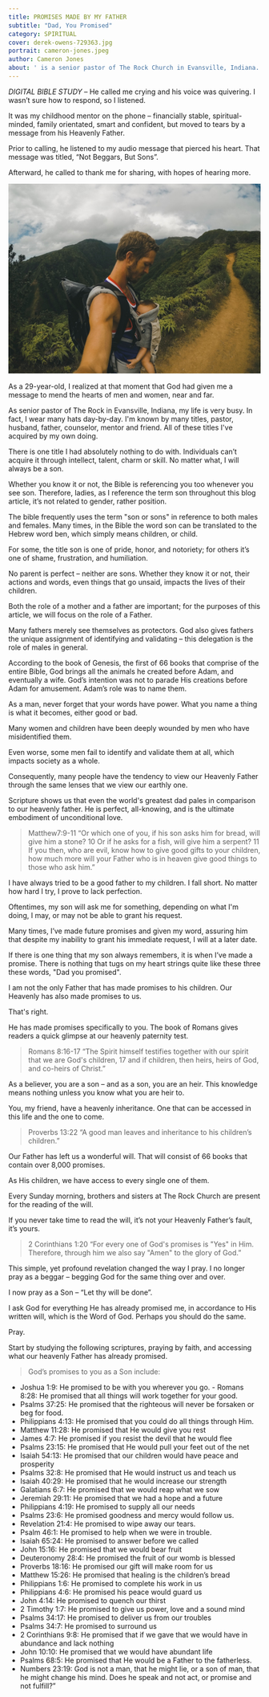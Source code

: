 ```yaml
---
title: PROMISES MADE BY MY FATHER
subtitle: "Dad, You Promised" 
category: SPIRITUAL
cover: derek-owens-729363.jpg
portrait: cameron-jones.jpeg
author: Cameron Jones
about: ' is a senior pastor of The Rock Church in Evansville, Indiana. Upon graduating from the University of Southern Indiana, he continues with his passion to teach others how to practically apply of God’s word in daily living.'
---
```


*DIGITAL BIBLE STUDY* – He called me crying and his voice was quivering. I wasn’t sure how to respond, so I listened. 

It was my childhood mentor on the phone – financially stable, spiritual-minded, family orientated, smart and confident, but moved to tears by a message from his Heavenly Father. 

Prior to calling, he listened to my audio message that pierced his heart. That message was titled, “Not Beggars, But Sons”.

Afterward, he called to thank me for sharing, with hopes of hearing more.

![unsplash.com](./derek-owens-729363.jpg)

As a 29-year-old, I realized at that moment that God had given me a message to mend the hearts of men and women, near and far.

As senior pastor of The Rock in Evansville, Indiana, my life is very busy. In fact, I wear many hats day-by-day. I'm known by many titles, pastor, husband, father, counselor, mentor and friend. All of these titles I've acquired by my own doing. 

There is one title I had absolutely nothing to do with. Individuals can’t acquire it through intellect, talent, charm or skill. No matter what, I will always be a son.

Whether you know it or not, the Bible is referencing you too whenever you see son. Therefore, ladies, as I reference the term son throughout this blog article, it’s not related to gender, rather position. 

The bible frequently uses the term "son or sons" in reference to both males and females. Many times, in the Bible the word son can be translated to the Hebrew word ben, which simply means children, or child. 

For some, the title son is one of pride, honor, and notoriety; for others it’s one of shame, frustration, and humiliation. 

No parent is perfect – neither are sons. Whether they know it or not, their actions and words, even things that go unsaid, impacts the lives of their children. 

Both the role of a mother and a father are important; for the purposes of this article, we will focus on the role of a Father. 

Many fathers merely see themselves as protectors. God also gives fathers the unique assignment of identifying and validating – this delegation is the role of males in general.

According to the book of Genesis, the first of 66 books that comprise of the entire Bible, God brings all the animals he created before Adam, and eventually a wife. God’s intention was not to parade His creations before Adam for amusement. Adam’s role was to name them. 

As a man, never forget that your words have power. What you name a thing is what it becomes, either good or bad. 

Many women and children have been deeply wounded by men who have misidentified them.

Even worse, some men fail to identify and validate them at all, which impacts society as a whole. 

Consequently, many people have the tendency to view our Heavenly Father through the same lenses that we view our earthly one.   

Scripture shows us that even the world's greatest dad pales in comparison to our heavenly father. He is perfect, all-knowing, and is the ultimate embodiment of unconditional love.

> Matthew7:9-11 “Or which one of you, if his son asks him for bread, will give him a stone? 10 Or if he asks for a fish, will give him a serpent? 11 If you then, who are evil, know how to give good gifts to your children, how much more will your Father who is in heaven give good things to those who ask him.”

I have always tried to be a good father to my children. I fall short. No matter how hard I try, I prove to lack perfection.

Oftentimes, my son will ask me for something, depending on what I'm doing, I may, or may not be able to grant his request. 

Many times, I’ve made future promises and given my word, assuring him that despite my inability to grant his immediate request, I will at a later date.

If there is one thing that my son always remembers, it is when I’ve made a promise.  There is nothing that tugs on my heart strings quite like these three these words, "Dad you promised". 

I am not the only Father that has made promises to his children. Our Heavenly has also made promises to us.  

That's right.

He has made promises specifically to you.  The book of Romans gives readers a quick glimpse at our heavenly paternity test.

> Romans 8:16-17 “The Spirit himself testifies together with our spirit that we are God's children, 17 and if children, then heirs, heirs of God, and co-heirs of Christ.”

As a believer, you are a son – and as a son, you are an heir. This knowledge means nothing unless you know what you are heir to. 

You, my friend, have a heavenly inheritance. One that can be accessed in this life and the one to come.

> Proverbs 13:22 “A good man leaves and inheritance to his children’s children.”

Our Father has left us a wonderful will. That will consist of 66 books that contain over 8,000 promises. 

As His children, we have access to every single one of them.

Every Sunday morning, brothers and sisters at The Rock Church are present for the reading of the will.

If you never take time to read the will, it’s not your Heavenly Father’s fault, it’s yours.

> 2 Corinthians 1:20 “For every one of God's promises is "Yes" in Him. Therefore, through him we also say "Amen" to the glory of God.”

This simple, yet profound revelation changed the way I pray. I no longer pray as a beggar – begging God for the same thing over and over. 

I now pray as a Son – “Let thy will be done”.

I ask God for everything He has already promised me, in accordance to His written will, which is the Word of God. Perhaps you should do the same. 

Pray. 

Start by studying the following scriptures, praying by faith, and accessing what our heavenly Father has already promised.

> God’s promises to you as a Son include:
- Joshua 1:9: He promised to be with you wherever you go.
‭‭- Romans‬ ‭8:28‬‬‬: He promised that all things will work together for your good.‬‬‬‬‬‬‬‬‬
- Psalms 37:25: He promised that the righteous will never be forsaken or beg for food. 
- Philippians 4:13: He promised that you could do all things through Him.
- Matthew 11:28: He promised that He would give you rest 
- James 4:7: He promised if you resist the devil that he would flee
- Psalms 23:15: He promised that He would pull your feet out of the net 
- Isaiah 54:13: He promised that our children would have peace and prosperity
- Psalms 32:8: He promised that He would instruct us and teach us 
- Isaiah 40:29: He promised that he would increase our strength 
- Galatians 6:7: He promised that we would reap what we sow
- Jeremiah 29:11: He promised that we had a hope and a future 
- Philippians 4:19: He promised to supply all our needs
- Psalms 23:6: He promised goodness and mercy would follow us.
- Revelation 21:4: He promised to wipe away our tears.
- Psalm 46:1: He promised to help when we were in trouble.
- Isaiah 65:24: He promised to answer before we called
- John 15:16: He promised that we would bear fruit 
- Deuteronomy 28:4: He promised the fruit of our womb is blessed 
- Proverbs 18:16: He promised our gift will make room for us 
- Matthew 15:26: He promised that healing is the children’s bread 
- Philippians 1:6: He promised to complete his work in us
- Philippians 4:6: He promised his peace would guard us
- John 4:14: He promised to quench our thirst
- 2 Timothy 1:7: He promised to give us power, love and a sound mind
- Psalms 34:17: He promised to deliver us from our troubles
- Psalms 34:7: He promised to surround us
- 2 Corinthians 9:8: He promised that if we gave that we would have in abundance and lack nothing
- John 10:10: He promised that we would have abundant life
- Psalms 68:5: He promised that He would be a Father to the fatherless.
- Numbers‬ ‭23:19‬: God is not a man, that he might lie, or a son of man, that he might change his mind. Does he speak and not act, or promise and not fulfill?”‬‬‬


